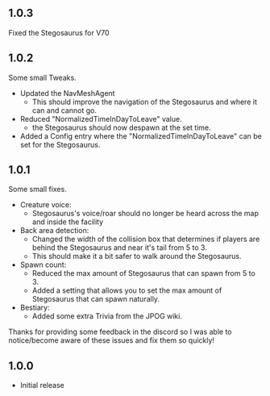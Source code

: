 ## 1.0.3
Fixed the Stegosaurus for V70

## 1.0.2
Some small Tweaks.
- Updated the NavMeshAgent
	- This should improve the navigation of the Stegosaurus and where it can and cannot go.
- Reduced "NormalizedTimeInDayToLeave" value.
	- the Stegosaurus should now despawn at the set time.
- Added a Config entry where the "NormalizedTimeInDayToLeave" can be set for the Stegosaurus.


## 1.0.1
Some small fixes.
- Creature voice:
	- Stegosaurus's voice/roar should no longer be heard across the map and inside the facility
- Back area detection:
	- Changed the width of the collision box that determines if players are behind the Stegosaurus and near it's tail from 5 to 3. 
	- This should make it a bit safer to walk around the Stegosaurus.
- Spawn count:
	- Reduced the max amount of Stegosaurus that can spawn from 5 to 3.
	- Added a setting that allows you to set the max amount of Stegosaurus that can spawn naturally. 
- Bestiary:
	- Added some extra Trivia from the JPOG wiki.

Thanks for providing some feedback in the discord so I was able to notice/become aware of these issues and fix them so quickly!

## 1.0.0
- Initial release